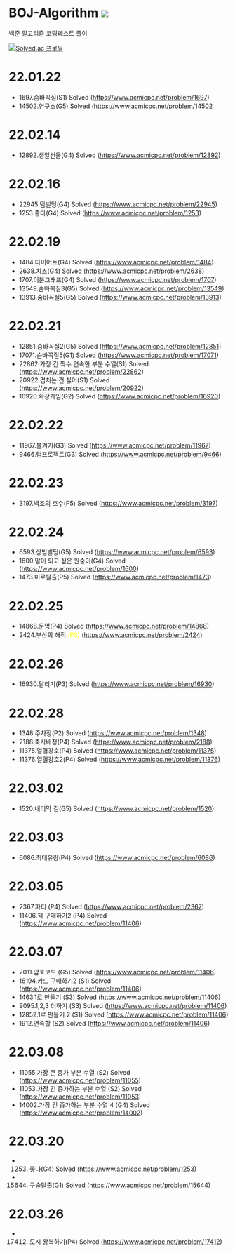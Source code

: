 # BOJ-Algorithm <img src="https://img.shields.io/badge/Python-black?style=plastic&logo=Python&logoColor=#3776AB"/>
백준 알고리즘 코딩테스트 풀이

[![Solved.ac
프로필](http://mazassumnida.wtf/api/v2/generate_badge?boj=chickenchickenlove)](https://solved.ac/chickenchickenlove)


# 22.01.22
- 1697.숨바꼭질(S1) Solved (https://www.acmicpc.net/problem/1697)
- 14502.연구소(G5) Solved (https://www.acmicpc.net/problem/14502

# 22.02.14
- 12892.생일선물(G4) Solved (https://www.acmicpc.net/problem/12892)

# 22.02.16
- 22945.팀빌딩(G4) Solved (https://www.acmicpc.net/problem/22945)
- 1253.좋다(G4) Solved (https://www.acmicpc.net/problem/1253)

# 22.02.19
- 1484.다이어트(G4) Solved (https://www.acmicpc.net/problem/1484)
- 2638.치즈(G4) Solved (https://www.acmicpc.net/problem/2638)
- 1707.이분그래프(G4) Solved (https://www.acmicpc.net/problem/1707)
- 13549.숨바꼭질3(G5) Solved (https://www.acmicpc.net/problem/13549)
- 13913.숨바꼭질5(G5) Solved (https://www.acmicpc.net/problem/13913)

# 22.02.21
- 12851.숨바꼭질2(G5) Solved (https://www.acmicpc.net/problem/12851)
- 17071.숨바꼭질5(G1) Solved (https://www.acmicpc.net/problem/17071)
- 22862.가장 긴 짝수 연속한 부분 수열(S1) Solved (https://www.acmicpc.net/problem/22862)
- 20922.겹치는 건 싫어(S1) Solved (https://www.acmicpc.net/problem/20922)
- 16920.확장게임(G2) Solved (https://www.acmicpc.net/problem/16920)

# 22.02.22
- 11967.불켜기(G3) Solved (https://www.acmicpc.net/problem/11967)
- 9466.텀프로젝트(G3) Solved (https://www.acmicpc.net/problem/9466)

# 22.02.23
- 3197.백조의 호수(P5) Solved (https://www.acmicpc.net/problem/3197)

# 22.02.24
- 6593.상범빌딩(G5) Solved (https://www.acmicpc.net/problem/6593)
- 1600.말이 되고 싶은 원숭이(G4) Solved (https://www.acmicpc.net/problem/1600)
- 1473.미로탈출(P5) Solved (https://www.acmicpc.net/problem/1473)

# 22.02.25
- 14868.문명(P4) Solved (https://www.acmicpc.net/problem/14868)
- 2424.부산의 해적 <span style="color:yellow">(P3)</span> (https://www.acmicpc.net/problem/2424)

# 22.02.26
- 16930.달리기(P3) Solved (https://www.acmicpc.net/problem/16930)

# 22.02.28
- 1348.주차장(P2) Solved (https://www.acmicpc.net/problem/1348)
- 2188.축사배정(P4) Solved (https://www.acmicpc.net/problem/2188)
- 11375.열혈강호(P4) Solved (https://www.acmicpc.net/problem/11375)
- 11376.열혈강호2(P4) Solved (https://www.acmicpc.net/problem/11376)

# 22.03.02
- 1520.내리막 길(G5) Solved (https://www.acmicpc.net/problem/1520)

# 22.03.03
- 6086.최대유량(P4) Solved (https://www.acmicpc.net/problem/6086)

# 22.03.05
- 2367.파티 (P4) Solved (https://www.acmicpc.net/problem/2367)
- 11406.책 구매하기2 (P4) Solved (https://www.acmicpc.net/problem/11406)


# 22.03.07
- 2011.암호코드 (G5) Solved (https://www.acmicpc.net/problem/11406)
- 16194.카드 구매하기2 (S1) Solved (https://www.acmicpc.net/problem/11406)
- 1463.1로 만들기 (S3) Solved (https://www.acmicpc.net/problem/11406)
- 9095.1,2,3 더하기 (S3) Solved (https://www.acmicpc.net/problem/11406)
- 12852.1로 만들기 2 (S1) Solved (https://www.acmicpc.net/problem/11406)
- 1912.연속합 (S2) Solved (https://www.acmicpc.net/problem/11406)

# 22.03.08
- 11055.가장 큰 증가 부분 수열 (S2) Solved (https://www.acmicpc.net/problem/11055)
- 11053.가장 긴 증가하는 부분 수열 (S2) Solved (https://www.acmicpc.net/problem/11053)
- 14002.가장 긴 증가하는 부분 수열 4 (G4) Solved (https://www.acmicpc.net/problem/14002)


# 22.03.20
- 1253. 좋다(G4) Solved (https://www.acmicpc.net/problem/1253)
- 15644. 구슬탈출(G1) Solved (https://www.acmicpc.net/problem/15644)

# 22.03.26
- 17412. 도시 왕복하기(P4) Solved (https://www.acmicpc.net/problem/17412)

